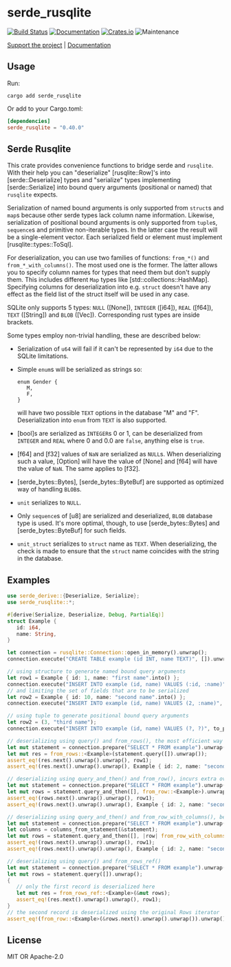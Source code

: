 # serde_rusqlite

[![Build Status](https://github.com/twistedfall/serde_rusqlite/actions/workflows/serde_rusqlite.yml/badge.svg)](https://github.com/twistedfall/serde_rusqlite/actions/workflows/serde_rusqlite.yml)
[![Documentation](https://docs.rs/serde_rusqlite/badge.svg)](https://docs.rs/serde_rusqlite)
[![Crates.io](https://img.shields.io/crates/v/serde_rusqlite)](https://crates.io/crates/serde_rusqlite)
![Maintenance](https://img.shields.io/badge/maintenance-passively--maintained-yellowgreen.svg)

[Support the project](https://github.com/sponsors/twistedfall) | [Documentation](https://docs.rs/serde_rusqlite)


## Usage

Run:
```shell
cargo add serde_rusqlite
```
Or add to your Cargo.toml:
```toml
[dependencies]
serde_rusqlite = "0.40.0"
```

## Serde Rusqlite

This crate provides convenience functions to bridge serde and `rusqlite`. With their help
you can "deserialize" [rusqlite::Row]'s into [serde::Deserialize] types and "serialize" types
implementing [serde::Serialize] into bound query arguments (positional or named) that `rusqlite`
expects.

Serialization of named bound arguments is only supported from `struct`s and `map`s because other
serde types lack column name information. Likewise, serialization of positional bound arguments
is only supported from `tuple`s, `sequence`s and primitive non-iterable types. In the latter case
the result will be a single-element vector. Each serialized field or element must implement
[rusqlite::types::ToSql].

For deserialization, you can use two families of functions: `from_*()` and `from_*_with_columns()`.
The most used one is the former. The latter allows you to specify column names for types that need
them but don't supply them. This includes different `Map` types like [std::collections::HashMap].
Specifying columns for deserialization into e.g. `struct` doesn't have any effect as the field list
of the struct itself will be used in any case.

SQLite only supports 5 types: `NULL` ([None]), `INTEGER` ([i64]), `REAL` ([f64]), `TEXT` ([String])
and `BLOB` ([Vec<u8>]). Corresponding rust types are inside brackets.

Some types employ non-trivial handling, these are described below:

* Serialization of `u64` will fail if it can't be represented by `i64` due to the SQLite limitations.
* Simple `enum`s will be serialized as strings so:

  ```
  enum Gender {
     M,
     F,
  }
  ```

  will have two possible `TEXT` options in the database "M" and "F". Deserialization into `enum`
  from `TEXT` is also supported.
* [bool]s are serialized as `INTEGER`s 0 or 1, can be deserialized from `INTEGER` and `REAL` where
  0 and 0.0 are `false`, anything else is `true`.
* [f64] and [f32] values of `NaN` are serialized as `NULL`s. When deserializing such a value, [Option<f64>]
  will have the value of [None] and [f64] will have the value of `NaN`. The same applies to [f32].
* [serde_bytes::Bytes], [serde_bytes::ByteBuf] are supported as optimized way of handling `BLOB`s.
* `unit` serializes to `NULL`.
* Only `sequence`s of [u8] are serialized and deserialized, `BLOB` database type is used. It's
  more optimal, though, to use [serde_bytes::Bytes] and [serde_bytes::ByteBuf] for such fields.
* `unit_struct` serializes to `struct` name as `TEXT`. When deserializing, the check is made to ensure
  that the `struct` name coincides with the string in the database.

## Examples
```rust
use serde_derive::{Deserialize, Serialize};
use serde_rusqlite::*;

#[derive(Serialize, Deserialize, Debug, PartialEq)]
struct Example {
   id: i64,
   name: String,
}

let connection = rusqlite::Connection::open_in_memory().unwrap();
connection.execute("CREATE TABLE example (id INT, name TEXT)", []).unwrap();

// using structure to generate named bound query arguments
let row1 = Example { id: 1, name: "first name".into() };
connection.execute("INSERT INTO example (id, name) VALUES (:id, :name)", to_params_named(&row1).unwrap().to_slice().as_slice()).unwrap();
// and limiting the set of fields that are to be serialized
let row2 = Example { id: 10, name: "second name".into() };
connection.execute("INSERT INTO example (id, name) VALUES (2, :name)", to_params_named_with_fields(&row2, &["name"]).unwrap().to_slice().as_slice()).unwrap();

// using tuple to generate positional bound query arguments
let row2 = (3, "third name");
connection.execute("INSERT INTO example (id, name) VALUES (?, ?)", to_params(&row2).unwrap()).unwrap();

// deserializing using query() and from_rows(), the most efficient way
let mut statement = connection.prepare("SELECT * FROM example").unwrap();
let mut res = from_rows::<Example>(statement.query([]).unwrap());
assert_eq!(res.next().unwrap().unwrap(), row1);
assert_eq!(res.next().unwrap().unwrap(), Example { id: 2, name: "second name".into() });

// deserializing using query_and_then() and from_row(), incurs extra overhead in from_row() call
let mut statement = connection.prepare("SELECT * FROM example").unwrap();
let mut rows = statement.query_and_then([], from_row::<Example>).unwrap();
assert_eq!(rows.next().unwrap().unwrap(), row1);
assert_eq!(rows.next().unwrap().unwrap(), Example { id: 2, name: "second name".into() });

// deserializing using query_and_then() and from_row_with_columns(), better performance than from_row()
let mut statement = connection.prepare("SELECT * FROM example").unwrap();
let columns = columns_from_statement(&statement);
let mut rows = statement.query_and_then([], |row| from_row_with_columns::<Example>(row, &columns)).unwrap();
assert_eq!(rows.next().unwrap().unwrap(), row1);
assert_eq!(rows.next().unwrap().unwrap(), Example { id: 2, name: "second name".into() });

// deserializing using query() and from_rows_ref()
let mut statement = connection.prepare("SELECT * FROM example").unwrap();
let mut rows = statement.query([]).unwrap();
{
   // only the first record is deserialized here
   let mut res = from_rows_ref::<Example>(&mut rows);
   assert_eq!(res.next().unwrap().unwrap(), row1);
}
// the second record is deserialized using the original Rows iterator
assert_eq!(from_row::<Example>(&rows.next().unwrap().unwrap()).unwrap(), Example { id: 2, name: "second name".into() });
```

## License

MIT OR Apache-2.0
